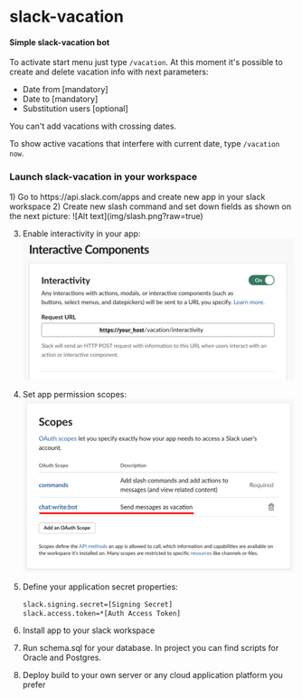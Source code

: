 # slack-vacation
<h4>Simple slack-vacation bot</h4>

To activate start menu just type `/vacation`. At this moment it's possible to create and delete vacation info 
with next parameters:
* Date from [mandatory]
* Date to [mandatory]
* Substitution users [optional]

You can't add vacations with crossing dates.
  
To show active vacations that interfere with current date, type `/vacation now`.

<h3>Launch slack-vacation in your workspace</h3>
1) Go to https://api.slack.com/apps and create new app in your slack workspace
2) Create new slash command and set down fields as shown on the next picture:
![Alt text](img/slash.png?raw=true)

3) Enable interactivity in your app:
![Alt text](img/interactivity.png?raw=true)

4) Set app permission scopes:
![Alt text](img/scopes.png?raw=true)

5) Define your application secret properties:
   ``` 
   slack.signing.secret=[Signing Secret]
   slack.access.token=*[Auth Access Token]
   ```
6) Install app to your slack workspace
7) Run schema.sql for your database. In project you can find scripts for Oracle and Postgres.
8) Deploy build to your own server or any cloud application platform you prefer


